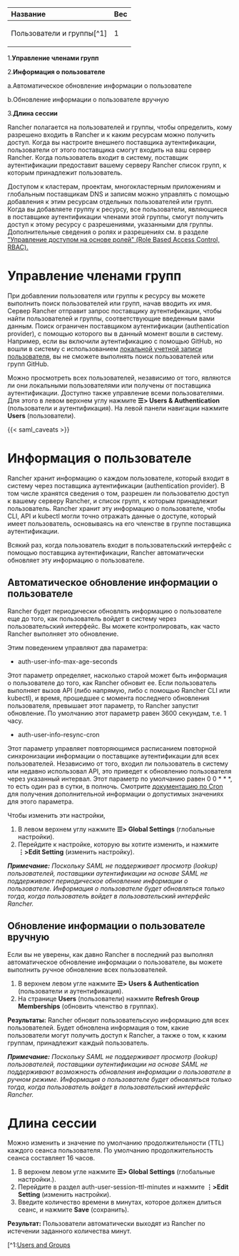 ﻿


|**Название**|**Вес**|
| :- | :- |
|<p>Пользователи и группы[^1]</p>|1|

1.**Управление членами групп**

2.**Информация о пользователе**

  a.Автоматическое обновление информации о пользователе

  b.Обновление информации о пользователе вручную

3.**Длина сессии**

  Rancher полагается на пользователей и группы, чтобы определить, кому разрешено входить в Rancher и к каким ресурсам можно получить доступ. Когда вы настроите внешнего поставщика аутентификации, пользователи от этого поставщика смогут входить на ваш сервер Rancher. Когда пользователь входит в систему, поставщик аутентификации предоставит вашему серверу Rancher список групп, к которым принадлежит пользователь.

  Доступом к кластерам, проектам, многокластерным приложениям и глобальным поставщикам DNS и записям можно управлять с помощью добавления к этим ресурсам отдельных пользователей или групп. Когда вы добавляете группу к ресурсу, все пользователи, являющиеся в поставщике аутентификации членами этой группы, смогут получить доступ к этому ресурсу с разрешениями, указанными для группы. Дополнительные сведения о ролях и разрешениях см. в разделе ["Управление доступом на основе ролей" (Role Based Access Control, RBAC).](https://github.com/rancher/docs/blob/master/content/rancher/v2.6/en/admin-settings/authentication/user-groups/%7B%7B%3Cbaseurl%3E%7D%7D/rancher/v2.6/en/admin-settings/rbac)
  
# Управление членами групп
  При добавлении пользователя или группы к ресурсу вы можете выполнить поиск пользователей или групп, начав вводить их имя. Сервер Rancher отправит запрос поставщику аутентификации, чтобы найти пользователей и группы, соответствующие введенным вами данным. Поиск ограничен поставщиком аутентификации (authentication provider), с помощью которого вы в данный момент вошли в систему. Например, если вы включили аутентификацию с помощью GitHub, но вошли в систему с использованием [локальной учетной записи пользователя](https://github.com/rancher/docs/blob/master/content/rancher/v2.6/en/admin-settings/authentication/user-groups/%7B%7B%3Cbaseurl%3E%7D%7D/rancher/v2.6/en/admin-settings/authentication/local), вы не сможете выполнять поиск пользователей или групп GitHub.

  Можно просмотреть всех пользователей, независимо от того, являются ли они локальными пользователями или получены от поставщика аутентификации. Доступно также управление всеми пользователями. Для этого в левом верхнем углу нажмите **☰> Users & Authentication** (пользователи и аутентификация). На левой панели навигации нажмите **Users** (пользователи).

{{< saml\_caveats >}} 

# Информация о пользователе
  Rancher хранит информацию о каждом пользователе, который входит в систему через поставщика аутентификации (authentication provider). В том числе хранятся сведения о том, разрешен ли пользователю доступ к вашему серверу Rancher, и список групп, к которым принадлежит пользователь. Rancher хранит эту информацию о пользователе, чтобы CLI, API и kubectl могли точно отражать данные о доступе, который имеет пользователь, основываясь на его членстве в группе поставщика аутентификации.

  Всякий раз, когда пользователь входит в пользовательский интерфейс с помощью поставщика аутентификации, Rancher автоматически обновляет эту информацию о пользователе.
  
## Автоматическое обновление информации о пользователе
  Rancher будет периодически обновлять информацию о пользователе еще до того, как пользователь войдет в систему через пользовательский интерфейс. Вы можете контролировать, как часто Rancher выполняет это обновление.

  Этим поведением управляют два параметра:

- auth-user-info-max-age-seconds

Этот параметр определяет, насколько старой может быть информация о пользователе до того, как Rancher обновит ее. Если пользователь выполняет вызов API (либо напрямую, либо с помощью Rancher CLI или kubectl), и время, прошедшее с момента последнего обновления пользователя, превышает этот параметр, то Rancher запустит обновление. По умолчанию этот параметр равен 3600 секундам, т.е. 1 часу.

- auth-user-info-resync-cron

Этот параметр управляет повторяющимся расписанием повторной синхронизации информации о поставщике аутентификации для всех пользователей. Независимо от того, входил ли пользователь в систему или недавно использовал API, это приведет к обновлению пользователя через указанный интервал. Этот параметр по умолчанию равен 0 0 \* \* \*, то есть один раз в сутки, в полночь. Смотрите [документацию по Cron](https://en.wikipedia.org/wiki/Cron "https://en.wikipedia.org/wiki/Cron") для получения дополнительной информации о допустимых значениях для этого параметра.

  Чтобы изменить эти настройки,

1. В левом верхнем углу нажмите **☰> Global Settings** (глобальные настройки).
2. Перейдите к настройке, которую вы хотите изменить, и нажмите **⋮>Edit Setting**  (изменить настройку).

***Примечание:** Поскольку SAML не поддерживает просмотр (lookup) пользователей, поставщики аутентификации на основе SAML не поддерживают периодическое обновление информации о пользователе. Информация о пользователе будет обновляться только тогда, когда пользователь войдет в пользовательский интерфейс Rancher.*

## Обновление информации о пользователе вручную
  Если вы не уверены, как давно Rancher в последний раз выполнял автоматическое обновление информации о пользователе, вы можете выполнить ручное обновление всех пользователей.

1. В верхнем левом угле нажмите **☰> Users & Authentication** (пользователи и аутентификация).
2. На странице **Users** (пользователи) нажмите **Refresh Group Memberships** (обновить членство в группах).

**Результаты:** Rancher обновит пользовательскую информацию для всех пользователей. Будет обновлена информация о том, какие пользователи могут получить доступ к Rancher, а также о том, к каким группам, принадлежит каждый пользователь.

***Примечание:** Поскольку SAML не поддерживает просмотр (lookup) пользователей, поставщики аутентификации на основе SAML не поддерживают возможность обновления информации о пользователе в ручном режиме. Информация о пользователе будет обновляться только тогда, когда пользователь войдет в пользовательский интерфейс Rancher.*

# Длина сессии
Можно изменить и значение по умолчанию продолжительности (TTL) каждого сеанса пользователя. По умолчанию продолжительность сеанса составляет 16 часов.

1. В верхнем левом угле нажмите **☰> Global Settings** (глобальные настройки.).
2. Перейдите в раздел auth-user-session-ttl-minutes и нажмите **⋮>Edit Setting**  (изменить настройки).
3. Введите количество времени в минутах, которое должен длиться сеанс, и нажмите **Save** (сохранить).

**Результат:** Пользователи автоматически выходят из Rancher по истечении заданного количества минут.

[^1:[Users and Groups](https://github.com/rancher/docs/blob/master/content/rancher/v2.6/en/admin-settings/authentication/user-groups/_index.md "https://github.com/rancher/docs/blob/master/content/rancher/v2.6/en/admin-settings/authentication/user-groups/_index.md")
